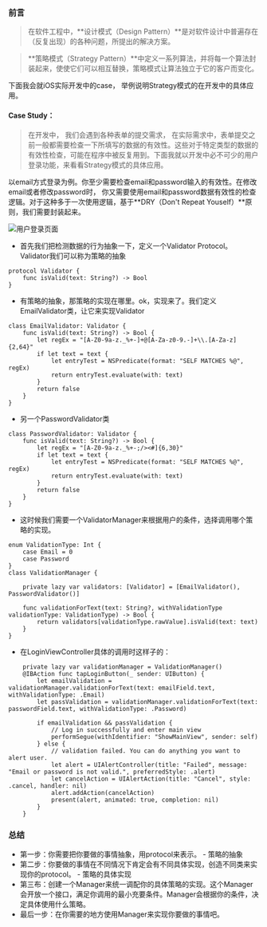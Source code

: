 ### 前言
> 在软件工程中，**设计模式（Design Pattern）**是对软件设计中普遍存在（反复出现）的各种问题，所提出的解决方案。

> **策略模式（Strategy Pattern）**中定义一系列算法，并将每一个算法封装起来，使使它们可以相互替换，策略模式让算法独立于它的客户而变化。

下面我会就iOS实际开发中的case， 举例说明Strategy模式的在开发中的具体应用。

#### Case Study：
> 在开发中， 我们会遇到各种表单的提交需求， 在实际需求中，表单提交之前一般都需要检查一下所填写的数据的有效性。这些对于特定类型的数据的有效性检查，可能在程序中被反复用到。下面我就以开发中必不可少的用户登录功能，来看看Strategy模式的具体应用。


以email方式登录为例。你至少需要检查email和password输入的有效性。在修改email或者修改password时， 你又需要使用email和password数据有效性的检查逻辑。对于这种多于一次使用逻辑，基于**DRY（Don't Repeat Youself）**原则，我们需要封装起来。

![用户登录页面](http://upload-images.jianshu.io/upload_images/3712311-2b4a33255e158060.png?imageMogr2/auto-orient/strip%7CimageView2/2/w/1240)

* 首先我们把检测数据的行为抽象一下，定义一个Validator Protocol。Validator我们可以称为策略的抽象
```
protocol Validator {
    func isValid(text: String?) -> Bool
}
```
* 有策略的抽象，那策略的实现在哪里。ok，实现来了。我们定义EmailValidator类，让它来实现Validator
```
class EmailValidator: Validator {
    func isValid(text: String?) -> Bool {
        let regEx = "[A-Z0-9a-z._%+-]+@[A-Za-z0-9.-]+\\.[A-Za-z]{2,64}"
        if let text = text {
            let entryTest = NSPredicate(format: "SELF MATCHES %@", regEx)
            return entryTest.evaluate(with: text)
        }
        return false
    }
}
```
* 另一个PasswordValidator类
```
class PasswordValidator: Validator {
    func isValid(text: String?) -> Bool {
        let regEx = "[A-Z0-9a-z._%+-;/><#]{6,30}"
        if let text = text {
            let entryTest = NSPredicate(format: "SELF MATCHES %@", regEx)
            return entryTest.evaluate(with: text)
        }
        return false
    }
}
```
* 这时候我们需要一个ValidatorManager来根据用户的条件，选择调用哪个策略的实现。
```
enum ValidationType: Int {
    case Email = 0
    case Password
}
class ValidationManager {
    
    private lazy var validators: [Validator] = [EmailValidator(), PasswordValidator()]
    
    func validationForText(text: String?, withValidationType validationType: ValidationType) -> Bool {
        return validators[validationType.rawValue].isValid(text: text)
    }
}
```
* 在LoginViewController具体的调用时这样子的：
```
    private lazy var validationManager = ValidationManager()
    @IBAction func tapLoginButton(_ sender: UIButton) {
        let emailValidation = validationManager.validationForText(text: emailField.text, withValidationType: .Email)
        let passValidation = validationManager.validationForText(text: passwordField.text, withValidationType: .Password)
        
        if emailValidation && passValidation {
            // Log in successfully and enter main view
            performSegue(withIdentifier: "ShowMainView", sender: self)
        } else {
            // validation failed. You can do anything you want to alert user.
            let alert = UIAlertController(title: "Failed", message: "Email or password is not valid.", preferredStyle: .alert)
            let cancelAction = UIAlertAction(title: "Cancel", style: .cancel, handler: nil)
            alert.addAction(cancelAction)
            present(alert, animated: true, completion: nil)
        }
    }
```

### 总结
* 第一步：你需要把你要做的事情抽象，用protocol来表示。 - 策略的抽象
* 第二步：你要做的事情在不同情况下肯定会有不同具体实现，创造不同类来实现你的protocol。 - 策略的具体实现
* 第三布：创建一个Manager来统一调配你的具体策略的实现。这个Manager会开放一个接口，满足你调用的最小充要条件。Manager会根据你的条件，决定具体使用什么策略。
* 最后一步：在你需要的地方使用Manager来实现你要做的事情吧。
